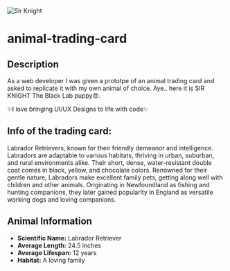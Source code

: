 ![Sir Knight](https://github.com/teli203/animal-trading-card/assets/68035449/05f50f45-f33d-46ca-8c52-0556b7967d92)

# animal-trading-card

## Description
As a web developer I was given a prototpe of an animal trading card and asked to replicate it with my own animal of choice. Aye.. here it is SIR KNIGHT The Black Lab puppy😍.

✨I love bringing UI/UX Designs to life with code✨

## Info of the trading card:
Labrador Retrievers, known for their friendly demeanor and intelligence. Labradors are adaptable to various habitats, thriving in urban, suburban, and rural environments alike. Their short, dense, water-resistant double coat comes in black, yellow, and chocolate colors. Renowned for their gentle nature, Labradors make excellent family pets, getting along well with children and other animals. Originating in Newfoundland as fishing and hunting companions, they later gained popularity in England as versatile working dogs and loving companions.

## Animal Information
- **Scientific Name:** Labrador Retriever
- **Average Length:** 24.5 inches
- **Average Lifespan:** 12 years
- **Habitat:** A loving family
 
